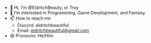 - 👋 Hi, I’m @EldritchBeauty, or Troy
- 👀 I’m interested in Programming, Game Development, and Fantasy.
- 📫 How to reach me
  - Discord: eldritchbeautiful
  - Email: eldritchbeautiful@gmail.com
- 😄 Pronouns: He/Him.
